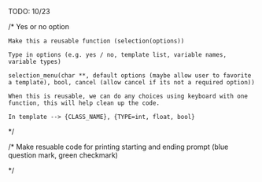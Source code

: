 TODO: 10/23

/* 
    Yes or no option 

    Make this a reusable function (selection(options))

    Type in options (e.g. yes / no, template list, variable names, variable types)

    selection_menu(char **, default options (maybe allow user to favorite a template), bool, cancel (allow cancel if its not a required option))

    When this is reusable, we can do any choices using keyboard with one function, this will help clean up the code.

    In template --> {CLASS_NAME}, {TYPE=int, float, bool}

*/

/*
    Make resuable code for printing starting and ending prompt (blue question mark, green checkmark)

*/
